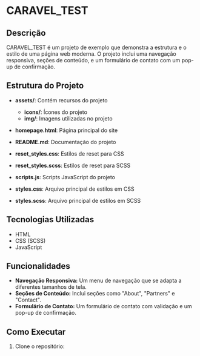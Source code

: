 # CARAVEL_TEST

## Descrição
CARAVEL_TEST é um projeto de exemplo que demonstra a estrutura e o estilo de uma página web moderna. O projeto inclui uma navegação responsiva, seções de conteúdo, e um formulário de contato com um pop-up de confirmação.

## Estrutura do Projeto

- **assets/**: Contém recursos do projeto
  - **icons/**: Ícones do projeto
  - **img/**: Imagens utilizadas no projeto

- **homepage.html**: Página principal do site

- **README.md**: Documentação do projeto

- **reset_styles.css**: Estilos de reset para CSS

- **reset_styles.scss**: Estilos de reset para SCSS

- **scripts.js**: Scripts JavaScript do projeto

- **styles.css**: Arquivo principal de estilos em CSS

- **styles.scss**: Arquivo principal de estilos em SCSS

## Tecnologias Utilizadas
- HTML
- CSS (SCSS)
- JavaScript

## Funcionalidades
- **Navegação Responsiva:** Um menu de navegação que se adapta a diferentes tamanhos de tela.
- **Seções de Conteúdo:** Inclui seções como "About", "Partners" e "Contact".
- **Formulário de Contato:** Um formulário de contato com validação e um pop-up de confirmação.

## Como Executar
1. Clone o repositório:
